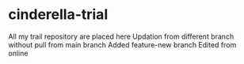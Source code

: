 # cinderella-trial
All my trail repository are placed here
Updation from different branch without pull from main branch
Added feature-new branch
Edited from online